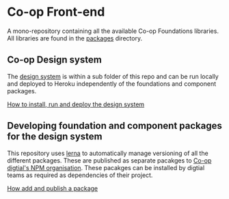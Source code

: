 # Co-op Front-end
A mono-repository containing all the available Co-op Foundations libraries. All libraries are found in the [packages](./packages) directory.

## Co-op Design system
The [design system](http://coop.co.uk/designsystem) is within a sub folder of this repo and can be run locally and deployed to Heroku independently of the foundations and component packages. 

[How to install, run and deploy the design system](https://github.com/coopdigital/coop-frontend/blob/master/design-system/README.md)


## Developing foundation and component packages for the design system
This repository uses [lerna](https://github.com/lerna/lerna) to automatically manage versioning of all the different packages. These are published as separate pacakges to [Co-op digtial's NPM organisation](https://www.npmjs.com/org/coopdigital). These pacakges can be installed by digtial teams as required as dependencies of their project.

[How add and publish a package](https://github.com/coopdigital/coop-frontend/blob/master/packages/README.md)
